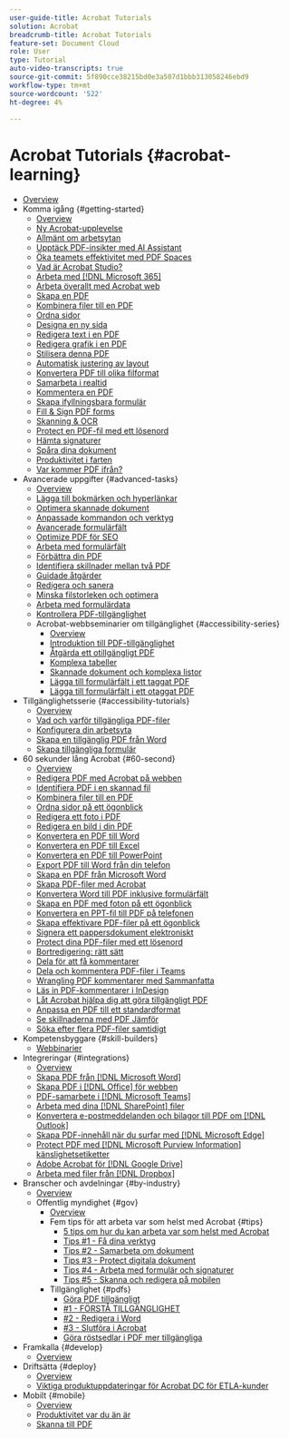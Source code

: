 ```yaml
---
user-guide-title: Acrobat Tutorials
solution: Acrobat
breadcrumb-title: Acrobat Tutorials
feature-set: Document Cloud
role: User
type: Tutorial
auto-video-transcripts: true
source-git-commit: 5f890cce38215bd0e3a507d1bbb313058246ebd9
workflow-type: tm+mt
source-wordcount: '522'
ht-degree: 4%

---
```



# Acrobat Tutorials {#acrobat-learning}

+ [Overview](overview.md)
+ Komma igång {#getting-started}
   + [Overview](getting-started/getting-started-overview.md)
   + [Ny Acrobat-upplevelse](getting-started/new-workspace.md)
   + [Allmänt om arbetsytan](getting-started/get-to-know-the-acrobat-dc-interface.md)
   + [Upptäck PDF-insikter med AI Assistant](getting-started/ai-assistant.md)
   + [Öka teamets effektivitet med PDF Spaces](getting-started/pdf-spaces-legal.md)
   + [Vad är Acrobat Studio?](getting-started/acrobat-studio.md)
   + [Arbeta med [!DNL Microsoft 365]](https://experienceleague.adobe.com/docs/document-cloud-learn/acrobat-learning/integrations/integrate-overview.html#microsoft)
   + [Arbeta överallt med Acrobat web](getting-started/acrobatweb.md)
   + [Skapa en PDF](getting-started/create-pdf.md)
   + [Kombinera filer till en PDF](getting-started/combine-to-pdf.md)
   + [Ordna sidor](getting-started/organize.md)
   + [Designa en ny sida](getting-started/add-custom-page.md)
   + [Redigera text i en PDF](getting-started/edit-pdf.md)
   + [Redigera grafik i en PDF](getting-started/edit-graphics.md)
   + [Stilisera denna PDF](getting-started/stylize-this-pdf.md)
   + [Automatisk justering av layout](getting-started/auto-adjust-layout.md)
   + [Konvertera PDF till olika filformat](getting-started/export-pdf.md)
   + [Samarbeta i realtid](getting-started/collaborate.md)
   + [Kommentera en PDF](getting-started/comment-on-pdf-files.md)
   + [Skapa ifyllningsbara formulär](getting-started/create-fillable-forms.md)
   + [Fill &amp; Sign PDF forms](getting-started/fill-and-sign.md)
   + [Skanning &amp; OCR](getting-started/scan-and-ocr.md)
   + [Protect en PDF-fil med ett lösenord](getting-started/password-protect.md)
   + [Hämta signaturer](getting-started/signatures.md)
   + [Spåra dina dokument](getting-started/track.md)
   + [Produktivitet i farten](getting-started/productivity.md)
   + [Var kommer PDF ifrån?](getting-started/where-do-pdfs-come-from.md)
+ Avancerade uppgifter {#advanced-tasks}
   + [Overview](advanced-tasks/advanced-tasks-overview.md)
   + [Lägga till bokmärken och hyperlänkar](advanced-tasks/bookmarks.md)
   + [Optimera skannade dokument](advanced-tasks/optimizescan.md)
   + [Anpassade kommandon och verktyg](advanced-tasks/custom.md)
   + [Avancerade formulärfält](advanced-tasks/advancedforms.md)
   + [Optimize PDF för SEO](advanced-tasks/optimizeseo.md)
   + [Arbeta med formulärfält](advanced-tasks/workforms.md)
   + [Förbättra din PDF](advanced-tasks/enhance.md)
   + [Identifiera skillnader mellan två PDF](advanced-tasks/compare.md)
   + [Guidade åtgärder](advanced-tasks/action.md)
   + [Redigera och sanera](advanced-tasks/redact.md)
   + [Minska filstorleken och optimera](advanced-tasks/reduce.md)
   + [Arbeta med formulärdata](advanced-tasks/formdata.md)
   + [Kontrollera PDF-tillgänglighet](advanced-tasks/accessibility.md)
   + Acrobat-webbseminarier om tillgänglighet {#accessibility-series}
      + [Overview](advanced-tasks/accessibility-series.md)
      + [Introduktion till PDF-tillgänglighet](advanced-tasks/accessibilitysession1.md)
      + [Åtgärda ett otillgängligt PDF](advanced-tasks/accessibilitysession2.md)
      + [Komplexa tabeller](advanced-tasks/accessibilitysession3.md)
      + [Skannade dokument och komplexa listor](advanced-tasks/accessibilitysession4.md)
      + [Lägga till formulärfält i ett taggat PDF](advanced-tasks/accessibilitysession5.md)
      + [Lägga till formulärfält i ett otaggat PDF](advanced-tasks/accessibilitysession6.md)
+ Tillgänglighetsserie {#accessibility-tutorials}
   + [Overview](accessibility-series/accessibility-overview.md)
   + [Vad och varför tillgängliga PDF-filer](accessibility-series/what-why-accessible-pdf.md)
   + [Konfigurera din arbetsyta](accessibility-series/set-up-workspace.md)
   + [Skapa en tillgänglig PDF från Word](accessibility-series/create-accessible-from-word.md)
   + [Skapa tillgängliga formulär](accessibility-series/create-accessible-forms.md)
+ 60 sekunder lång Acrobat {#60-second}
   + [Overview](60-second/60-second-overview.md)
   + [Redigera PDF med Acrobat på webben](60-second/edit.md)
   + [Identifiera PDF i en skannad fil](60-second/textrecognition.md)
   + [Kombinera filer till en PDF](60-second/combine-to-one-pdf.md)
   + [Ordna sidor på ett ögonblick](60-second/organize.md)
   + [Redigera ett foto i PDF](60-second/editphoto.md)
   + [Redigera en bild i din PDF](60-second/editgraphic.md)
   + [Konvertera en PDF till Word](60-second/convert-pdf-word.md)
   + [Konvertera en PDF till Excel](60-second/convert-pdf-excel.md)
   + [Konvertera en PDF till PowerPoint](60-second/convert-pdf-powerpoint.md)
   + [Export PDF till Word från din telefon](60-second/exportwordphone.md)
   + [Skapa en PDF från Microsoft Word](60-second/word-to-pdf.md)
   + [Skapa PDF-filer med Acrobat](60-second/create-from-acrobat.md)
   + [Konvertera Word till PDF inklusive formulärfält](60-second/wordform.md)
   + [Skapa en PDF med foton på ett ögonblick](60-second/photo.md)
   + [Konvertera en PPT-fil till PDF på telefonen](60-second/phone.md)
   + [Skapa effektivare PDF-filer på ett ögonblick](60-second/optimize.md)
   + [Signera ett pappersdokument elektroniskt](60-second/sign.md)
   + [Protect dina PDF-filer med ett lösenord](60-second/protect.md)
   + [Bortredigering: rätt sätt](60-second/redaction.md)
   + [Dela för att få kommentarer](60-second/share-comment.md)
   + [Dela och kommentera PDF-filer i Teams](60-second/share-comment-teams.md)
   + [Wrangling PDF kommentarer med Sammanfatta](60-second/summarize-comments.md)
   + [Läs in PDF-kommentarer i InDesign](60-second/indesign.md)
   + [Låt Acrobat hjälpa dig att göra tillgängligt PDF](60-second/accessible.md)
   + [Anpassa en PDF till ett standardformat](60-second/conform.md)
   + [Se skillnaderna med PDF Jämför](60-second/compare.md)
   + [Söka efter flera PDF-filer samtidigt](60-second/search.md)
+ Kompetensbyggare {#skill-builders}
   + [Webbinarier](skill-builder/skill-builder-webinars.md)
+ Integreringar {#integrations}
   + [Overview](integrate/integrate-overview.md)
   + [Skapa PDF från  [!DNL Microsoft Word]](integrate/createfromword.md)
   + [Skapa PDF i [!DNL Office] för webben](integrate/createofficeweb.md)
   + [PDF-samarbete i  [!DNL Microsoft Teams]](integrate/acrobatandteams.md)
   + [Arbeta med dina [!DNL SharePoint] filer](integrate/acrobatandsp.md)
   + [Konvertera e-postmeddelanden och bilagor till PDF om  [!DNL Outlook]](integrate/outlook.md)
   + [Skapa PDF-innehåll när du surfar med  [!DNL Microsoft Edge]](integrate/edge.md)
   + [Protect PDF med  [!DNL Microsoft Purview Information] känslighetsetiketter](integrate/microsoftsensitivitylabels.md)
   + [Adobe Acrobat för  [!DNL Google Drive]](integrate/acrobatandgoogle.md)
   + [Arbeta med filer från  [!DNL Dropbox]](integrate/acrobat-dropbox.md)
+ Branscher och avdelningar {#by-industry}
   + [Overview](industry/industry-overview.md)
   + Offentlig myndighet {#gov}
      + [Overview](industry/gov/gov-overview.md)
      + Fem tips för att arbeta var som helst med Acrobat {#tips}
         + [5 tips om hur du kan arbeta var som helst med Acrobat](industry/gov/5-tips-for-working-anywhere-with-acrobat-dc-for-government.md)
         + [Tips #1 - Få dina verktyg](industry/gov/get-your-tools.md)
         + [Tips #2 - Samarbeta om dokument](industry/gov/collaborate-on-documents.md)
         + [Tips #3 - Protect digitala dokument](industry/gov/protect-digital-documents.md)
         + [Tips #4 - Arbeta med formulär och signaturer](industry/gov/work-with-forms-and-signatures.md)
         + [Tips #5 - Skanna och redigera på mobilen](industry/gov/scan-and-edit-on-mobile.md)
      + Tillgänglighet {#pdfs}
         + [Göra PDF tillgängligt](industry/gov/making-pdfs-accessible.md)
         + [#1 - FÖRSTÅ TILLGÄNGLIGHET](industry/gov/understanding-accessibility.md)
         + [#2 - Redigera i Word](industry/gov/authoring-in-word.md)
         + [#3 - Slutföra i Acrobat](industry/gov/finishing-in-acrobat.md)
         + [Göra röstsedlar i PDF mer tillgängliga](industry/gov/making-pdf-ballots-accessible.md)
+ Framkalla {#develop}
   + [Overview](develop/develop-overview.md)
+ Driftsätta {#deploy}
   + [Overview](deploy/deploy-overview.md)
   + [Viktiga produktuppdateringar för Acrobat DC för ETLA-kunder](deploy/signentitlementchanges.md)
+ Mobilt {#mobile}
   + [Overview](mobile/mobile-overview.md)
   + [Produktivitet var du än är](https://experienceleague.adobe.com/docs/document-cloud-learn/acrobat-learning/getting-started/productivity.html)
   + [Skanna till PDF](mobile/scan-mobile-app.md)
